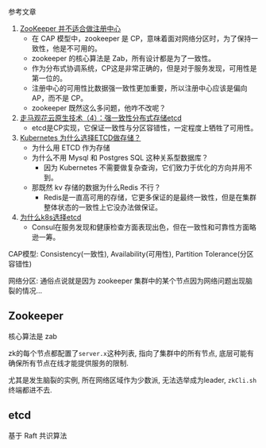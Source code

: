 参考文章

1. [ZooKeeper 并不适合做注册中心](https://mp.weixin.qq.com/s?__biz=MzkwODMzOTY1NA==&mid=2247498727&idx=1&sn=dbdf1d6e670257a78e3f0feb57afb464)
    - 在 CAP 模型中，zookeeper 是 CP，意味着面对网络分区时，为了保持一致性，他是不可用的。
    - zookeeper 的核心算法是 Zab，所有设计都是为了一致性。
    - 作为分布式协调系统，CP这是非常正确的，但是对于服务发现，可用性是第一位的。
    - 注册中心的可用性比数据强一致性更加重要，所以注册中心应该是偏向 AP，而不是 CP。
    - zookeeper 既然这么多问题，他咋不改呢？
2. [走马观花云原生技术（4）：强一致性分布式存储etcd](https://cloud.tencent.com/developer/article/2168077)
    - etcd是CP实现，它保证一致性与分区容错性，一定程度上牺牲了可用性。
3. [Kubernetes 为什么选择ETCD做存储？](https://juejin.cn/post/7341669201010130981)
    - 为什么用 ETCD 作为存储
    - 为什么不用 Mysql 和 Postgres SQL 这种关系型数据库？
        - 因为 Kubernetes 不需要做复杂查询，它们致力于优化的方向并用不到。
    - 那既然 kv 存储的数据为什么Redis 不行？
        - Redis是一直高可用的存储，它更多保证的是最终一致性，但是在集群整体状态的一致性上它没办法做保证。
4. [为什么k8s选择etcd](https://devops.gitlab.cn/archives/28626)
    - Consul在服务发现和健康检查方面表现出色，但在一致性和可靠性方面略逊一筹。

CAP模型: Consistency(一致性), Availability(可用性), Partition Tolerance(分区容错性)

网络分区: 通俗点说就是因为 zookeeper 集群中的某个节点因为网络问题出现脑裂的情况...

## Zookeeper

核心算法是 zab

zk的每个节点都配置了`server.x`这种列表, 指向了集群中的所有节点, 底层可能有确保所有节点在线才能提供服务的限制.

尤其是发生脑裂的实例, 所在网络区域作为少数派, 无法选举成为leader, `zkCli.sh`终端都进不去.

## etcd 

基于 Raft 共识算法
